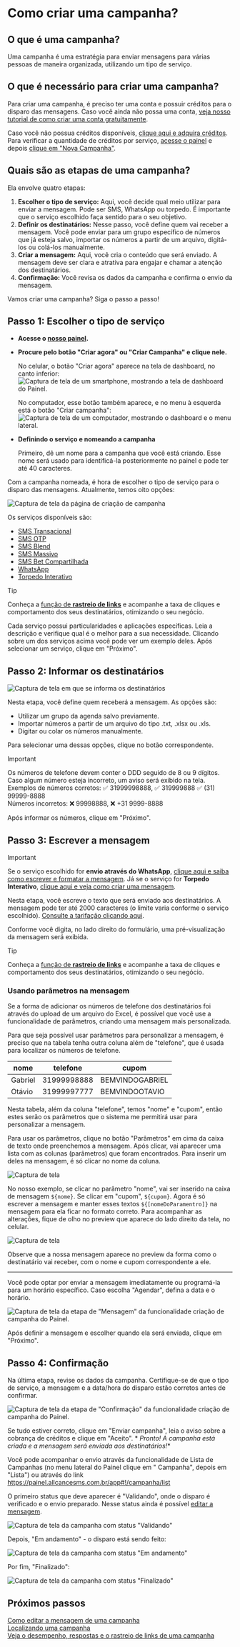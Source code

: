 <script setup>
  import NoteComponent from './components/Note.md';
  import AsideArticle from "./components/AsideArticle.vue";
</script>

<div style="margin-bottom: 2rem">
  <NoteComponent/>
</div>

# Como criar uma campanha?

<AsideArticle/>

## O que é uma campanha?

Uma campanha é uma estratégia para enviar mensagens para várias pessoas de maneira organizada, utilizando um tipo de
serviço.

## O que é necessário para criar uma campanha?

Para criar uma campanha, é preciso ter uma conta e possuir créditos para o disparo das mensagens. Caso você ainda não
possa uma conta, [veja nosso tutorial de como criar uma conta gratuitamente](/get-started).

Caso você não possua créditos
disponíveis, [clique aqui e adquira créditos](https://painel.allcancesms.com.br/app#!/administrador/faturas/new). Para
verificar a quantidade de créditos por serviço, [acesse o painel](https://painel.allcancesms.com.br/app) e
depois [clique em "Nova Campanha"](https://painel.allcancesms.com.br/app#!/campanha/new).

## Quais são as etapas de uma campanha?

Ela envolve quatro etapas:

1. **Escolher o tipo de serviço:** Aqui, você decide qual meio utilizar para enviar a mensagem. Pode ser SMS, WhatsApp
   ou torpedo. É importante que o serviço escolhido faça sentido para o seu objetivo.
2. **Definir os destinatários:** Nesse passo, você define quem vai receber a mensagem. Você pode enviar para um grupo
   específico de números que já esteja salvo, importar os números a partir de um arquivo, digitá-los ou colá-los
   manualmente.
3. **Criar a mensagem:** Aqui, você cria o conteúdo que será enviado. A mensagem deve ser clara e atrativa para engajar
   e chamar a atenção dos destinatários.
4. **Confirmação:** Você revisa os dados da campanha e confirma o envio da mensagem.

Vamos criar uma campanha? Siga o passo a passo!

## Passo 1: Escolher o tipo de serviço

- **Acesse o [nosso painel](https://painel.allcancesms.com.br/app).**
- **Procure pelo botão "Criar agora" ou "Criar Campanha" e clique nele.**

  No celular, o botão "Criar agora" aparece na tela de dashboard, no canto inferior:  
  ![Captura de tela de um smartphone, mostrando a tela de dashboard do Painel.](/img/tutorial/sm-dashboard.png)

  No computador, esse botão também aparece, e no menu à esquerda está o botão "Criar campanha":
  ![Captura de tela de um computador, mostrando o dashboard e o menu lateral.](/img/tutorial/dsk-dashboard.png)

- **Definindo o serviço e nomeando a campanha**

  Primeiro, dê um nome para a campanha que você está criando. Esse nome será usado para identificá-la posteriormente no
  painel e pode ter até 40 caracteres.

Com a campanha nomeada, é hora de escolher o tipo de serviço para o disparo das mensagens. Atualmente, temos oito
opções:

![Captura de tela da página de criação de campanha](/img/tutorial/select-service.png)

Os serviços disponíveis são:

- [SMS Transacional](/sms-campaigns.html#sms-transacional)
- [SMS OTP](/sms-campaigns.html#sms-otp)
- [SMS Blend](sms-campaigns.html#sms-blend)
- [SMS Massivo](sms-campaigns.html#sms-massivo)
- [SMS Bet Compartilhada](sms-campaigns.html#sms-bet-compartilhada)
- [WhatsApp](/whatsapp-campaigns)
- [Torpedo Interativo](/torpedo-campaings)

> [!TIP]
> Conheça a <a href="./trackers-links.html" target="_blank" style="color: var(--vp-custom-block-tip-text)">função de <b>
> rastreio de links</b></a> e acompanhe a taxa de cliques e comportamento dos seus destinatários, otimizando o seu
> negócio.

Cada serviço possui particularidades e aplicações específicas. Leia a descrição e verifique qual é o melhor para a sua
necessidade. Clicando sobre um dos serviços acima você pode ver um exemplo deles. Após selecionar um serviço, clique
em "Próximo".

## Passo 2: Informar os destinatários

![Captura de tela em que se informa os destinatários](/img/tutorial/select-sender.png)

Nesta etapa, você define quem receberá a mensagem. As opções são:

- Utilizar um grupo da agenda salvo previamente.
- Importar números a partir de um arquivo do tipo .txt, .xlsx ou .xls.
- Digitar ou colar os números manualmente.

Para selecionar uma dessas opções, clique no botão correspondente.

> [!IMPORTANT]
> Os números de telefone devem conter o DDD seguido de 8 ou 9 dígitos. Caso algum número esteja incorreto, um aviso será
> exibido na tela.  
> Exemplos de números corretos: ✅ 31999998888, ✅ 319999888 ✅ (31) 99999-8888  
> Números incorretos: ❌ 99998888, ❌ +31 9999-8888

Após informar os números, clique em "Próximo".

## Passo 3: Escrever a mensagem

> [!IMPORTANT]
> Se o serviço escolhido for **envio através do WhatsApp**, [clique aqui e saiba como escrever e formatar a mensagem](/whatsapp-campaigns#como-criar-uma-campanha). Já se o serviço for **Torpedo Interativo**, [clique aqui e veja como criar uma mensagem](/torpedo-campaings#como-criar-uma-mensagem-de-torpedo).

Nesta etapa, você escreve o texto que será enviado aos destinatários. A mensagem pode ter até 2000 caracteres (o limite
varia conforme o serviço escolhido). [Consulte a tarifação clicando aqui](/sms-campaigns#tarifacao).

Conforme você digita, no lado direito do formulário, uma pré-visualização da mensagem será exibida.

> [!TIP]
> Conheça a <a href="./trackers-links.html" target="_blank" style="color: var(--vp-custom-block-tip-text)">função de <b>
> rastreio de links</b></a> e acompanhe a taxa de cliques e comportamento dos seus destinatários, otimizando o seu
> negócio.

### Usando parâmetros na mensagem

Se a forma de adicionar os números de telefone dos destinatários foi através do upload de um arquivo do Excel, é
possível que você use a funcionalidade de parâmetros, criando uma mensagem mais personalizada.

Para que seja possível usar parâmetros para personalizar a mensagem, é preciso que na tabela tenha outra coluna além de "telefone", que é usada para localizar os números de telefone.

| nome	   | telefone     | 	cupom               |
|---------|--------------|----------------------|
| Gabriel | 	31999998888 | 	BEMVINDOGABRIEL     |
| Otávio  | 	31999997777 | 	BEMVINDOOTAVIO      |

Nesta tabela, além da coluna "telefone", temos "nome" e "cupom", então estes serão os parâmetros que o sistema me permitirá usar para personalizar a mensagem.

Para usar os parâmetros, clique no botão "Parâmetros" em cima da caixa de texto onde preenchemos a mensagem. Após clicar, vai aparecer uma lista com as colunas (parâmetros) que foram encontrados. Para inserir um deles na mensagem, é só clicar no nome da coluna.

![Captura de tela](/img/tutorial/parametros-acionado.png)

No nosso exemplo, se clicar no parâmetro "nome", vai ser inserido na caixa de mensagem `${nome}`. Se clicar em "cupom", `${cupom}`. Agora é só escrever a mensagem e manter esses textos `${[nomeDoParamentro]}` na mensagem para ela ficar no formato correto. Para acompanhar as alterações, fique de olho no preview que aparece do lado direito da tela, no celular.

![Captura de tela](/img/tutorial/mensagem-personalizada.png)

Observe que a nossa mensagem aparece no preview da forma como o destinatário vai receber, com o nome e cupom correspondente a ele.

--- 

Você pode optar por enviar a mensagem imediatamente ou programá-la para um horário específico. Caso escolha "Agendar",
defina a data e o horário.

![Captura de tela da etapa de "Mensagem" da funcionalidade criação de campanha do Painel.](/img/tutorial/message-config.png)

Após definir a mensagem e escolher quando ela será enviada, clique em "Próximo".

## Passo 4: Confirmação

Na última etapa, revise os dados da campanha. Certifique-se de que o tipo de serviço, a mensagem e a data/hora do
disparo estão corretos antes de confirmar.

![Captura de tela da etapa de "Confirmação" da funcionalidade criação de campanha do Painel.](/img/tutorial/confirm-campaign.png)

Se tudo estiver correto, clique em "Enviar campanha", leia o aviso sobre a cobrança de créditos e clique em "Aceito". *
*Pronto! A campanha está criada e a mensagem será enviada aos destinatários!**

Você pode acompanhar o envio através da funcionalidade de Lista de Campanhas (no menu lateral do Painel clique em "
Campanha", depois em "Lista") ou através do link <https://painel.allcancesms.com.br/app#!/campanha/list>

O primeiro status que deve aparecer é "Validando", onde o disparo é verificado e o envio preparado. Nesse status ainda é
possível [editar a mensagem](/edit-campaign-message).

![Captura de tela da campanha com status "Validando"](/img/tutorial/status-validando.png)

Depois, "Em andamento" - o disparo está sendo feito:

![Captura de tela da campanha com status "Em andamento"](/img/tutorial/status-andamento.png)

Por fim, "Finalizado":

![Captura de tela da campanha com status "Finalizado"](/img/tutorial/status-finished.png)

## Próximos passos

[Como editar a mensagem de uma campanha](/edit-campaign-message)  
[Localizando uma campanha](/search-campaigns)  
[Veja o desempenho, respostas e o rastreio de links de uma campanha](/advanced-filters-campaings)
